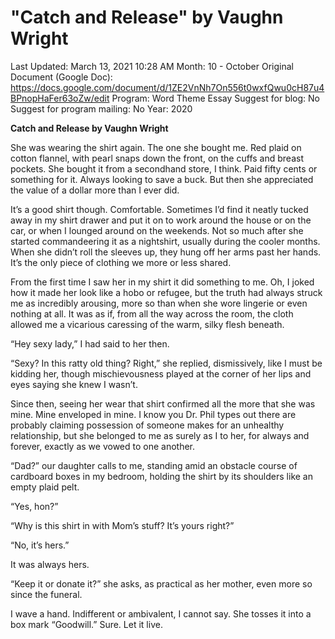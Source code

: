 # "Catch and Release" by Vaughn Wright

Last Updated: March 13, 2021 10:28 AM
Month: 10 - October
Original Document (Google Doc): https://docs.google.com/document/d/1ZE2VnNh7On556t0wxfQwu0cH87u4BPnopHaFer63oZw/edit
Program: Word Theme Essay
Suggest for blog: No
Suggest for program mailing: No
Year: 2020

**Catch and Release by Vaughn Wright**

She was wearing the shirt again. The one she bought me. Red plaid on cotton flannel, with pearl snaps down the front, on the cuffs and breast pockets. She bought it from a secondhand store, I think. Paid fifty cents or something for it. Always looking to save a buck. But then she appreciated the value of a dollar more than I ever did.

It’s a good shirt though. Comfortable. Sometimes I’d find it neatly tucked away in my shirt drawer and put it on to work around the house or on the car, or when I lounged around on the weekends. Not so much after she started commandeering it as a nightshirt, usually during the cooler months. When she didn’t roll the sleeves up, they hung off her arms past her hands. It’s the only piece of clothing we more or less shared.

From the first time I saw her in my shirt it did something to me. Oh, I joked how it made her look like a hobo or refugee, but the truth had always struck me as incredibly arousing, more so than when she wore lingerie or even nothing at all. It was as if, from all the way across the room, the cloth allowed me a vicarious caressing of the warm, silky flesh beneath.

“Hey sexy lady,” I had said to her then.

“Sexy? In this ratty old thing? Right,” she replied, dismissively, like I must be kidding her, though mischievousness played at the corner of her lips and eyes saying she knew I wasn’t.

Since then, seeing her wear that shirt confirmed all the more that she was mine. Mine enveloped in mine. I know you Dr. Phil types out there are probably claiming possession of someone makes for an unhealthy relationship, but she belonged to me as surely as I to her, for always and forever, exactly as we vowed to one another.

“Dad?” our daughter calls to me, standing amid an obstacle course of cardboard boxes in my bedroom, holding the shirt by its shoulders like an empty plaid pelt.

“Yes, hon?”

“Why is this shirt in with Mom’s stuff? It’s yours right?”

“No, it’s hers.”

It was always hers.

“Keep it or donate it?” she asks, as practical as her mother, even more so since the funeral.

I wave a hand. Indifferent or ambivalent, I cannot say. She tosses it into a box mark “Goodwill.” Sure. Let it live.